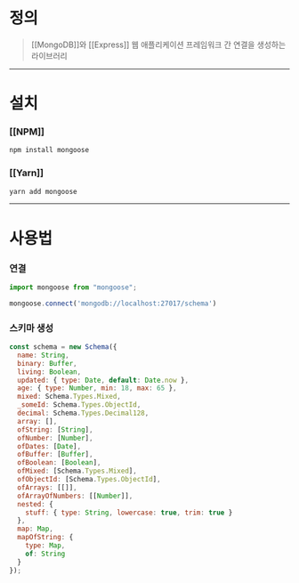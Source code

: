 # 정의

> [[MongoDB]]와 [[Express]] 웹 애플리케이션 프레임워크 간 연결을 생성하는 라이브러리

---
# 설치

### [[NPM]]
```bash
npm install mongoose
```
### [[Yarn]]
```bash
yarn add mongoose
```

---
# 사용법

### 연결
```javascript
import mongoose from "mongoose";

mongoose.connect('mongodb://localhost:27017/schema')
```

### 스키마 생성
```javascript
const schema = new Schema({
  name: String,
  binary: Buffer,
  living: Boolean,
  updated: { type: Date, default: Date.now },
  age: { type: Number, min: 18, max: 65 },
  mixed: Schema.Types.Mixed,
  _someId: Schema.Types.ObjectId,
  decimal: Schema.Types.Decimal128,
  array: [],
  ofString: [String],
  ofNumber: [Number],
  ofDates: [Date],
  ofBuffer: [Buffer],
  ofBoolean: [Boolean],
  ofMixed: [Schema.Types.Mixed],
  ofObjectId: [Schema.Types.ObjectId],
  ofArrays: [[]],
  ofArrayOfNumbers: [[Number]],
  nested: {
    stuff: { type: String, lowercase: true, trim: true }
  },
  map: Map,
  mapOfString: {
    type: Map,
    of: String
  }
});
```
